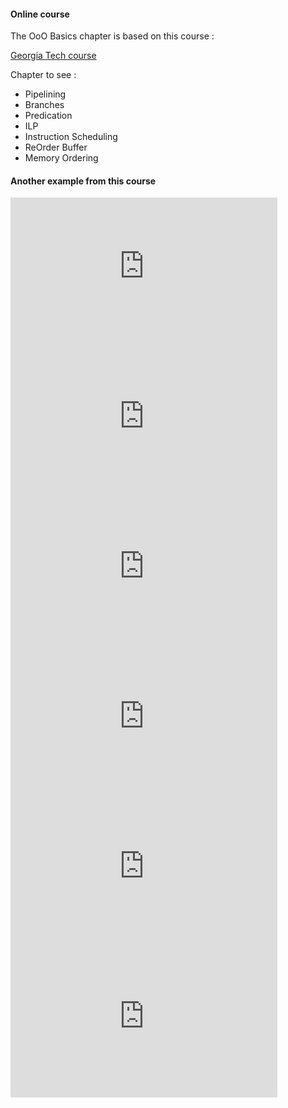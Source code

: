 #### Online course

The OoO Basics chapter is based on this course :

[Georgia Tech course](https://www.udacity.com/course/high-performance-computer-architecture--ud007)

Chapter to see :
- Pipelining
- Branches
- Predication
- ILP
- Instruction Scheduling
- ReOrder Buffer
- Memory Ordering

#### Another example from this course

<div class=youtube-embed>
<iframe width="427" height="240" src="https://www.youtube.com/embed/39AFF5Qq5DI" title="YouTube video player" frameborder="0" allow="accelerometer; autoplay; clipboard-write; encrypted-media; gyroscope; picture-in-picture" allowfullscreen></iframe>
</div>

<div class=youtube-embed>
<iframe width="427" height="240" src="https://www.youtube.com/embed/c3hFm_DOUA0" title="YouTube video player" frameborder="0" allow="accelerometer; autoplay; clipboard-write; encrypted-media; gyroscope; picture-in-picture" allowfullscreen></iframe>
</div>

<div class=youtube-embed>
<iframe width="427" height="240" src="https://www.youtube.com/embed/4nZN_mLcCJo" title="YouTube video player" frameborder="0" allow="accelerometer; autoplay; clipboard-write; encrypted-media; gyroscope; picture-in-picture" allowfullscreen></iframe>
</div>

<div class=youtube-embed>
<iframe width="427" height="240" src="https://www.youtube.com/embed/bE3IFvoChyw" title="YouTube video player" frameborder="0" allow="accelerometer; autoplay; clipboard-write; encrypted-media; gyroscope; picture-in-picture" allowfullscreen></iframe>
</div>

<div class=youtube-embed>
<iframe width="427" height="240" src="https://www.youtube.com/embed/HmURweRTsU4" title="YouTube video player" frameborder="0" allow="accelerometer; autoplay; clipboard-write; encrypted-media; gyroscope; picture-in-picture" allowfullscreen></iframe>
</div>

<div class=youtube-embed>
<iframe width="427" height="240" src="https://www.youtube.com/embed/V0nywwV0lKU" title="YouTube video player" frameborder="0" allow="accelerometer; autoplay; clipboard-write; encrypted-media; gyroscope; picture-in-picture" allowfullscreen></iframe>
</div>